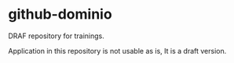 # github-dominio
DRAF repository for trainings.

Application in this repository is not usable as is,
It is a draft version.
